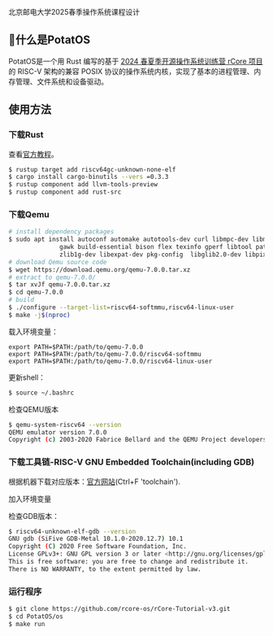 北京邮电大学2025春季操作系统课程设计 <br>
## 🥔什么是PotatOS <br>

PotatOS是一个用 Rust 编写的基于 [2024 春夏季开源操作系统训练营 rCore 项目](https://github.com/rcore-os)的 RISC-V 架构的兼容 POSIX 协议的操作系统内核，实现了基本的进程管理、内存管理、文件系统和设备驱动。

## 使用方法

### 下载Rust

查看[官方教程](https://www.rust-lang.org/tools/install)。

```sh
$ rustup target add riscv64gc-unknown-none-elf
$ cargo install cargo-binutils --vers =0.3.3
$ rustup component add llvm-tools-preview
$ rustup component add rust-src
```

### 下载Qemu

```sh
# install dependency packages
$ sudo apt install autoconf automake autotools-dev curl libmpc-dev libmpfr-dev libgmp-dev \
              gawk build-essential bison flex texinfo gperf libtool patchutils bc \
              zlib1g-dev libexpat-dev pkg-config  libglib2.0-dev libpixman-1-dev git tmux python3 python3-pip
# download Qemu source code
$ wget https://download.qemu.org/qemu-7.0.0.tar.xz
# extract to qemu-7.0.0/
$ tar xvJf qemu-7.0.0.tar.xz
$ cd qemu-7.0.0
# build
$ ./configure --target-list=riscv64-softmmu,riscv64-linux-user
$ make -j$(nproc)
```

载入环境变量：

```
export PATH=$PATH:/path/to/qemu-7.0.0
export PATH=$PATH:/path/to/qemu-7.0.0/riscv64-softmmu
export PATH=$PATH:/path/to/qemu-7.0.0/riscv64-linux-user
```

更新shell：

```sh
$ source ~/.bashrc
```

检查QEMU版本

```sh
$ qemu-system-riscv64 --version
QEMU emulator version 7.0.0
Copyright (c) 2003-2020 Fabrice Bellard and the QEMU Project developers
```

### 下载工具链-RISC-V GNU Embedded Toolchain(including GDB)

根据机器下载对应版本：[官方网站](https://www.sifive.com/software)(Ctrl+F 'toolchain').

加入环境变量

检查GDB版本：

```sh
$ riscv64-unknown-elf-gdb --version
GNU gdb (SiFive GDB-Metal 10.1.0-2020.12.7) 10.1
Copyright (C) 2020 Free Software Foundation, Inc.
License GPLv3+: GNU GPL version 3 or later <http://gnu.org/licenses/gpl.html>
This is free software: you are free to change and redistribute it.
There is NO WARRANTY, to the extent permitted by law.
```

### 运行程序

```sh
$ git clone https://github.com/rcore-os/rCore-Tutorial-v3.git
$ cd PotatOS/os
$ make run
```
